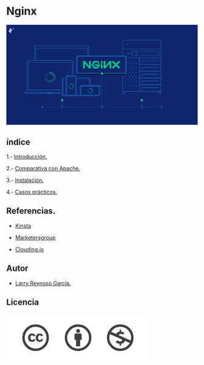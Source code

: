 # Nginx

![image](/img/0506-simplified-nginx-load-balancing-with-loadcat-Waldek_Social-04f4a56af214421ebff72c67e9f02501.png)

## índice

1.- [Introducción.](/Contenidos/introduccion.md)

2.- [Comparativa con Apache.](/Contenidos/comparativa.md)

3.- [Instalación.](/Contenidos/instalacion.md)

4.- [Casos prácticos.](/Contenidos/casos.md)

## Referencias.

- [Kinsta](https://kinsta.com/es/base-de-conocimiento/que-es-nginx/)

- [Marketersgroup](https://marketersgroup.es/diferencias-entre-apache-y-nginx/)
- [Clouding.io](https://help.clouding.io/hc/es/articles/360019908839-C%C3%B3mo-configurar-un-servidor-de-balanceo-de-carga-Nginx-en-Ubuntu-20-04)

## Autor

- [Larry Reynoso García.](https://github.com/LarryWestbrook)

## Licencia

![image](/img/licencia.png)
